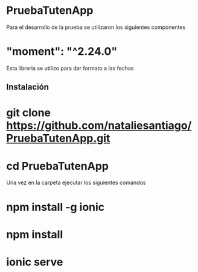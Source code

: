 # PruebaTutenApp

Para el desarrollo de la prueba se utilizaron los siguientes componentes

# "moment": "^2.24.0"
  Esta libreria se utilizo para dar formato a las fechas
  
## Instalación 

# git clone https://github.com/nataliesantiago/PruebaTutenApp.git
# cd PruebaTutenApp

Una vez en la carpeta ejecutar los siguientes comandos

# npm install -g ionic

# npm install

# ionic serve
